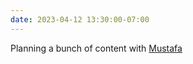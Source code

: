 ```yaml
---
date: 2023-04-12 13:30:00-07:00
---
```


Planning a bunch of content with [Mustafa](https://github.com/mubranch)
